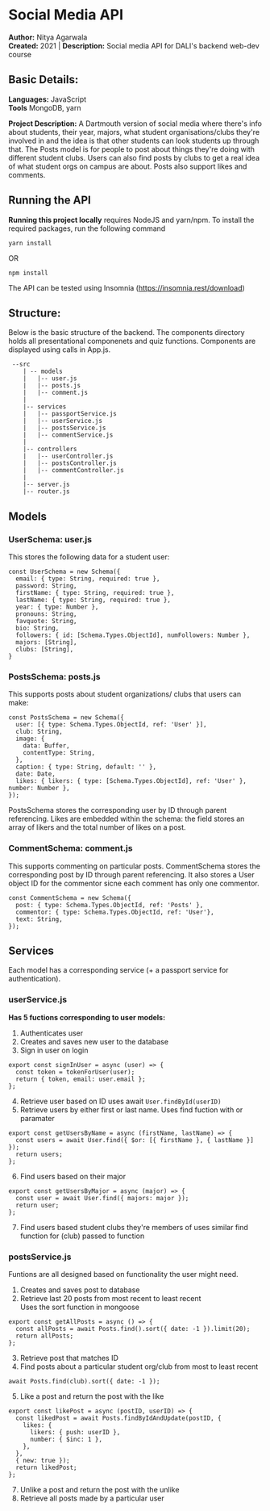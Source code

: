 # Social Media API

**Author:** Nitya Agarwala  
**Created:** 2021 | **Description:** Social media API for DALI's backend web-dev course

## Basic Details:
**Languages:** JavaScript  
**Tools** MongoDB, yarn

**Project Description:** A Dartmouth version of social media where there's info about students, their year, majors, what student organisations/clubs they're involved in and the idea is that other students can look students up through that. The Posts model is for people to post about things they're doing with different student clubs. Users can also find posts by clubs to get a real idea of what student orgs on campus are about. Posts also support likes and comments.

## Running the API

**Running this project locally** requires NodeJS and yarn/npm. To install the required packages, run the following command

```yarn install```

OR

```npm install```

The API can be tested using Insomnia (https://insomnia.rest/download)

## Structure:
Below is the basic structure of the backend. The components directory holds all presentational componenets and quiz functions. Components are displayed using calls in App.js.
```
 --src
    | -- models
    |   |-- user.js
    |   |-- posts.js
    |   |-- comment.js
    |
    |-- services
    |   |-- passportService.js
    |   |-- userService.js
    |   |-- postsService.js
    |   |-- commentService.js
    |
    |-- controllers
    |   |-- userController.js
    |   |-- postsController.js
    |   |-- commentController.js
    |
    |-- server.js
    |-- router.js
 ```
## Models
### UserSchema: user.js
This stores the following data for a student user:
```
const UserSchema = new Schema({
  email: { type: String, required: true },
  password: String,
  firstName: { type: String, required: true },
  lastName: { type: String, required: true },
  year: { type: Number },
  pronouns: String,
  favquote: String,
  bio: String,
  followers: { id: [Schema.Types.ObjectId], numFollowers: Number },
  majors: [String],
  clubs: [String],
}
```
### PostsSchema: posts.js
This supports posts about student organizations/ clubs that users can make:
```
const PostsSchema = new Schema({
  user: [{ type: Schema.Types.ObjectId, ref: 'User' }],
  club: String,
  image: {
    data: Buffer,
    contentType: String,
  },
  caption: { type: String, default: '' },
  date: Date,
  likes: { likers: { type: [Schema.Types.ObjectId], ref: 'User' }, number: Number },
});
```
PostsSchema stores the corresponding user by ID through parent referencing. Likes are embedded within the schema: the field stores an array of likers and the total number of likes on a post.

### CommentSchema: comment.js
This supports commenting on particular posts. 
CommentSchema stores the corresponding post by ID through parent referencing. It also stores a User object ID for the commentor sicne each comment has only one commentor.
```
const CommentSchema = new Schema({
  post: { type: Schema.Types.ObjectId, ref: 'Posts' }, 
  commentor: { type: Schema.Types.ObjectId, ref: 'User'}, 
  text: String,
});
```
## Services
Each model has a corresponding service (+ a passport service for authentication).
### userService.js
**Has 5 fuctions corresponding to user models:**
1. Authenticates user
2. Creates and saves new user to the database
3. Sign in user on login  
```
export const signInUser = async (user) => {
  const token = tokenForUser(user);
  return { token, email: user.email };
};
```  
4. Retrieve user based on ID
uses await ```User.findById(userID)```
6. Retrieve users by either first or last name. 
Uses find fuction with or paramater  
```
export const getUsersByName = async (firstName, lastName) => {
  const users = await User.find({ $or: [{ firstName }, { lastName }] });
  return users;
};
```
6. Find users based on their major   
```
export const getUsersByMajor = async (major) => {
  const user = await User.find({ majors: major });
  return user;
};
```
7. Find users based student clubs they're members of
uses similar find function for (club) passed to function

### postsService.js
Funtions are all designed based on functionality the user might need.  
1. Creates and saves post to database
2. Retrieve last 20 posts from most recent to least recent  
Uses the sort function in mongoose  
```
export const getAllPosts = async () => {
  const allPosts = await Posts.find().sort({ date: -1 }).limit(20);
  return allPosts;
};
```
3. Retrieve post that matches ID
4. Find posts about a particular student org/club from most to least recent
```
await Posts.find(club).sort({ date: -1 });
```
5. Like a post and return the post with the like 
``` 
export const likePost = async (postID, userID) => {
  const likedPost = await Posts.findByIdAndUpdate(postID, {
    likes: {
      likers: { push: userID },
      number: { $inc: 1 },
    },
  },
  { new: true });
  return likedPost;
};
```
7. Unlike a post and return the post with the unlike
8. Retrieve all posts made by a particular user
